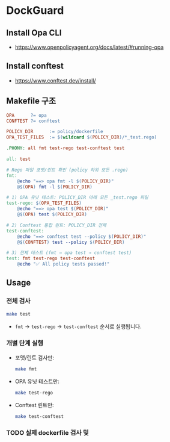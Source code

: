 # DockGuard

## Install Opa CLI
- https://www.openpolicyagent.org/docs/latest/#running-opa  

## Install conftest 
- https://www.conftest.dev/install/  


## Makefile 구조

```makefile
OPA      ?= opa
CONFTEST ?= conftest

POLICY_DIR      := policy/dockerfile
OPA_TEST_FILES  := $(wildcard $(POLICY_DIR)/*_test.rego)

.PHONY: all fmt test-rego test-conftest test

all: test

# Rego 파일 포맷/린트 확인 (policy 하위 모든 .rego)
fmt:
	@echo "==> opa fmt -l $(POLICY_DIR)"
	@$(OPA) fmt -l $(POLICY_DIR)

# 1) OPA 유닛 테스트: POLICY_DIR 아래 모든 _test.rego 파일
test-rego: $(OPA_TEST_FILES)
	@echo "==> opa test $(POLICY_DIR)"
	@$(OPA) test $(POLICY_DIR)

# 2) Conftest 통합 린트: POLICY_DIR 전체
test-conftest:
	@echo "==> conftest test --policy $(POLICY_DIR)"
	@$(CONFTEST) test --policy $(POLICY_DIR)

# 3) 전체 테스트 (fmt → opa test → conftest test)
test: fmt test-rego test-conftest
	@echo "✅ All policy tests passed!"
```


## Usage

### 전체 검사

```bash
make test
```

* `fmt` → `test-rego` → `test-conftest` 순서로 실행됩니다.

### 개별 단계 실행

* 포맷/린트 검사만:

  ```bash
  make fmt
  ```

* OPA 유닛 테스트만:

  ```bash
  make test-rego
  ```

* Conftest 린트만:

  ```bash
  make test-conftest
  ```

### TODO 실제 dockerfile 검사 및 